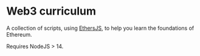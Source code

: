 # Web3 curriculum

A collection of scripts, using [EthersJS](https://docs.ethers.io/), to help you learn the foundations of Ethereum.

Requires NodeJS > 14.

